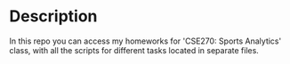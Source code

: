 # Description

In this repo you can access my homeworks for 'CSE270: Sports Analytics' class, with all the scripts for different tasks located in separate files.
